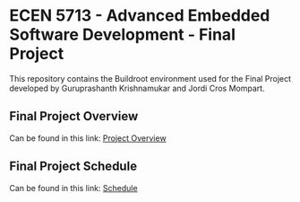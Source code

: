 # ECEN 5713 - Advanced Embedded Software Development - Final Project
This repository contains the Buildroot environment used for the Final Project developed by Guruprashanth Krishnamukar and Jordi Cros Mompart.

## Final Project Overview 
Can be found in this link: [Project Overview](https://github.com/cu-ecen-aeld/final-project-jordicrosmompart/wiki/Project-Overview)
## Final Project Schedule
Can be found in this link: [Schedule](https://github.com/cu-ecen-aeld/final-project-jordicrosmompart/wiki/Schedule)
